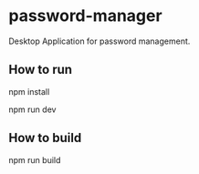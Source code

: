 # password-manager
Desktop Application for password management.

## How to run
npm install

npm run dev

## How to build
npm run build